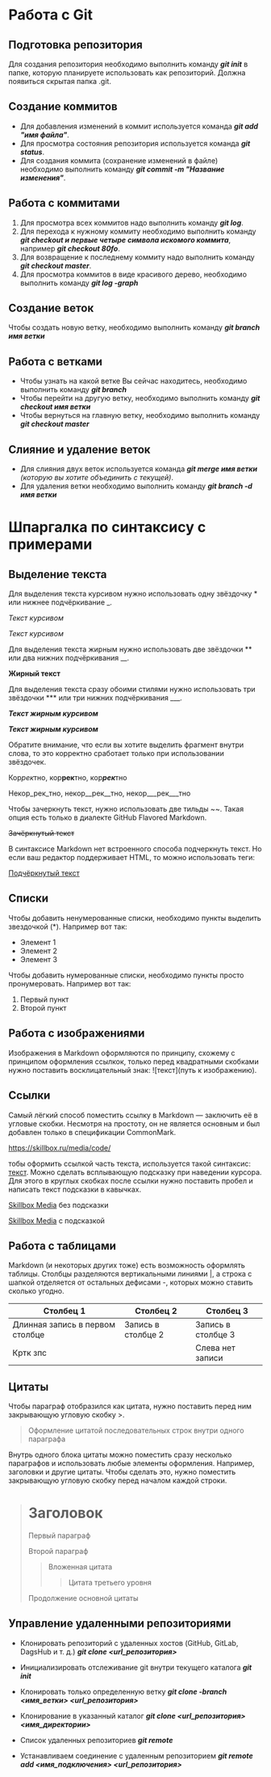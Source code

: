 # Работа с Git

## Подготовка репозитория

Для создания репозитория необходимо выполнить команду ***git init*** в папке, которую планируете использовать как репозиторий. Должна появиться скрытая папка .git. 

## Создание коммитов
* Для добавления изменений в коммит используется команда ***git add "имя файла"***.
* Для просмотра состояния репозитория используется команда ***git status***.
* Для создания коммита (сохранение изменений в файле) необходимо выполнить команду ***git commit -m "Название изменения"***.

## Работа с коммитами
1. Для просмотра всех коммитов надо выполнить команду ***git log***.
2. Для перехода к нужному коммиту необходимо выполнить команду ***git checkout и первые четыре символа искомого коммита***, например ***git checkout 80fo***.
3. Для возвращение к последнему коммиту надо выполнить команду ***git checkout master***.
4. Для просмотра коммитов в виде красивого дерево, необходимо выполнить команду ***git log -graph***


## Создание веток
Чтобы создать новую ветку, необходимо выполнить команду ***git branch имя ветки***

## Работа с ветками
* Чтобы узнать на какой ветке Вы сейчас находитесь, необходимо выполнить команду ***git branch***
* Чтобы перейти на другую ветку, необходимо выполнить команду ***git checkout имя ветки***
* Чтобы вернуться на главную ветку, необходимо выполнить команду ***git checkout master***

## Слияние и удаление веток
* Для слияния двух веток используется команда ***git merge имя ветки*** *(которую вы хотите объединить с текущей)*. 
* Для удаления ветки необходимо выполнить команду ***git branch -d имя ветки***

# Шпаргалка по синтаксису с примерами #
## Выделение текста
Для выделения текста курсивом нужно использовать одну звёздочку * или нижнее подчёркивание _.

*Текст курсивом*

_Текст курсивом_

Для выделения текста жирным нужно использовать две звёздочки ** или два нижних подчёркивания __.

**Жирный текст**

Для выделения текста сразу обоими стилями нужно использовать три звёздочки *** или три нижних подчёркивания ___.

***Текст жирным курсивом***

___Текст жирным курсивом___

Обратите внимание, что если вы хотите выделить фрагмент внутри слова, то это корректно сработает только при использовании звёздочек.

Кор*рек*тно, кор**рек**тно, кор***рек***тно

Некор_рек_тно, некор__рек__тно, некор___рек___тно

Чтобы зачеркнуть текст, нужно использовать две тильды ~~. Такая опция есть только в диалекте GitHub Flavored Markdown.

~~Зачёркнутый текст~~

В синтаксисе Markdown нет встроенного способа подчеркнуть текст. Но если ваш редактор поддерживает HTML, то можно использовать теги:

<u>Подчёркнутый текст</u>



## Списки
Чтобы добавить ненумерованные списки, необходимо пункты выделить звездочкой (*).
Например вот так:
* Элемент 1
* Элемент 2
* Элемент 3

Чтобы добавить нумерованные списки, необходимо пункты просто пронумеровать.
Например вот так:
1. Первый пункт
2. Второй пункт

## Работа с изображениями
Изображения в Markdown оформляются по принципу, схожему с принципом оформления ссылкок, только перед квадратными скобками нужно поставить восклицательный знак: ![текст](путь к изображению). 

## Ссылки
Самый лёгкий способ поместить ссылку в Markdown — заключить её в угловые скобки. Несмотря на простоту, он не является основным и был добавлен только в спецификации CommonMark.

<https://skillbox.ru/media/code/>

тобы оформить ссылкой часть текста, используется такой синтаксис: [текст](ссылка). Можно сделать всплывающую подсказку при наведении курсора. Для этого в круглых скобках после ссылки нужно поставить пробел и написать текст подсказки в кавычках.

[Skillbox Media](https://skillbox.ru/media/) без подсказки

[Skillbox Media](https://skillbox.ru/media/ "Всплывающая подсказка") с подсказкой


## Работа с таблицами
Markdown (и некоторых других тоже) есть возможность оформлять таблицы. Столбцы разделяются вертикальными линиями |, а строка с шапкой отделяется от остальных дефисами -, которых можно ставить сколько угодно.

|Столбец 1|Столбец 2|Столбец 3|
|-|--------|---|
|Длинная запись в первом столбце|Запись в столбце 2|Запись в столбце 3|
|Кртк зпс| |Слева нет записи|

## Цитаты
Чтобы параграф отобразился как цитата, нужно поставить перед ним закрывающую угловую скобку >.

> Оформление цитатой
последовательных строк
внутри одного параграфа

Внутрь одного блока цитаты можно поместить сразу несколько параграфов и использовать любые элементы оформления. Например, заголовки и другие цитаты. Чтобы сделать это, нужно поместить закрывающую угловую скобку перед началом каждой строки.

> # Заголовок
> Первый параграф
>
> Второй параграф
>
> > Вложенная цитата
> > > Цитата третьего уровня
>
> Продолжение основной цитаты

## Управление удаленными репозиториями
* Клонировать репозиторий с удаленных хостов (GitHub, GitLab, DagsHub и т. д.)
***git clone <url_репозитория>***

* Инициализировать отслеживание git внутри текущего каталога
***git init***

* Клонировать только определенную ветку
***git clone -branch <имя_ветки> <url_репозитория>***

* Клонирование в указанный каталог
***git clone <url_репозитория> <имя_директории>***
* Список удаленных репозиториев
***git remote***

* Устанавливаем соединение с удаленным репозиторием
***git remote add <имя_подключения> <url_репозитория>***